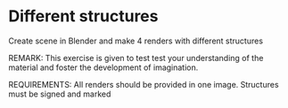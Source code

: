 # Different structures
Create scene in Blender and make 4 renders with different structures

REMARK: This exercise is given to test test your understanding of the material and foster the development of imagination.

REQUIREMENTS: All renders should be provided in one image. Structures must be signed and marked 

